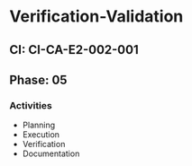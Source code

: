 # Verification-Validation

## CI: CI-CA-E2-002-001
## Phase: 05

### Activities
- Planning
- Execution
- Verification
- Documentation
